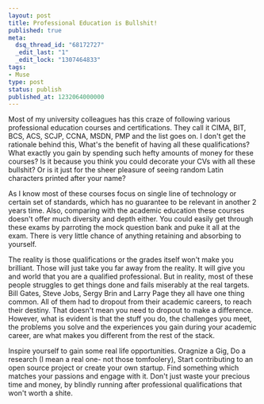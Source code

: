 ```yaml
---
layout: post
title: Professional Education is Bullshit!
published: true
meta:
  dsq_thread_id: "68172727"
  _edit_last: "1"
  _edit_lock: "1307464833"
tags:
- Muse
type: post
status: publish
published_at: 1232064000000
---
```

Most of my university colleagues has this craze of following various professional education courses and certifications. They call it CIMA, BIT, BCS, ACS, SCJP, CCNA, MSDN, PMP and the list goes on. I don't get the rationale behind this, What's the benefit of having all these qualifications? What exactly you gain by spending such hefty amounts of money for these courses? Is it because you think you could decorate your CVs with all these bullshit? Or is it just for the sheer pleasure of seeing random Latin characters printed after your name?

As I know most of these courses focus on single line of technology or certain set of standards, which has no guarantee to be relevant in another 2 years time. Also, comparing with the academic education these courses doesn't offer much diversity and depth either. You could easily get through these exams by parroting the mock question bank and puke it all at the exam. There is very little chance of anything retaining and absorbing to yourself.

The reality is those qualifications or the grades itself won't make you brilliant. Those will just take you far away from the reality. It will give you and world that you are a qualified professional. But in reality, most of these people struggles to get things done and fails miserably at the real targets. Bill Gates, Steve Jobs, Sergy Brin and Larry Page they all have one thing common. All of them had to dropout from their academic careers, to reach their destiny. That doesn't mean you need to dropout to make a difference. However, what is evident is that the stuff you do, the challenges you meet, the problems you solve and the experiences you gain during your academic career, are what makes you different from the rest of the stack.

Inspire yourself to gain some real life opportunities. Oragnize a Gig, Do a research (I mean a real one- not those tomfoolery), Start contributing to an open source project or create your own startup. Find something which matches your passions and engage with it. Don't just waste your precious time and money, by blindly running after professional qualifications that won't worth a shite.
